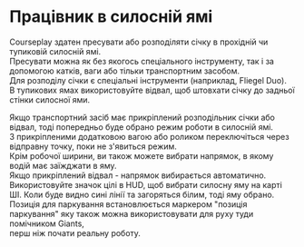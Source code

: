 # Працівник в силосній ямі

  
Courseplay здатен пресувати або розподіляти січку в прохідній чи тупиковій силосній ямі.  
Пресувати можна як без якогось спеціального інструменту, так і за допомогою катків, ваги або тільки транспортним засобом.  
Для розподілу січки є спеціальні інструменти (наприклад, Fliegel Duo).  
В тупикових ямах використовуйте відвал, щоб штовхати січку до задньої стінки силосної ями.  


  
Якщо транспортний засіб має прикріплений розподільник січки або відвал, тоді попередньо буде обрано режим роботи в силосній ямі.   
З прикріпленими додатковою вагою або роликом переключіться через відправну точку, поки не з'явиться режим.  
Крім робочої ширини, ви також можете вибрати напрямок, в якому водій має заїжджати в яму.   
Якщо прикріплений відвал - напрямок вибирається автоматично.  
Використовуйте значок цілі в HUD, щоб вибрати силосну яму на карті ШІ. Коли буде видно сині лінії та загоряться білим, тоді яму обрано.  
Позиція для паркування встановлюється маркером "позиція паркування" яку також можна використовувати для руху туди помічником Giants,   
перш ніж почати реальну роботу.  


